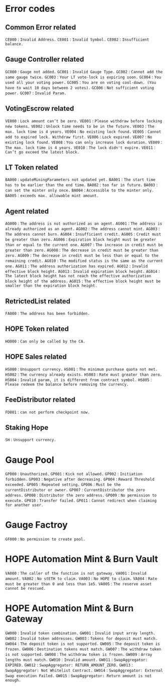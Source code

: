 # Error codes

## Common Error related

`CE000` : `Invalid Address.`
`CE001` : `Invalid Symbol.`
`CE002` : `Insufficient balance.`

## Gauge Controller related

`GC000` : `Gauge not added.`
`GC001` : `Invalid Gauge Type.`
`GC002` : `Cannot add the same gauge twice.`
`GC003` : `Your LT vote-lock is expiring soon.`
`GC004` : `You used all your voting power.`
`GC005` : `You are on voting cool-down. (You have to wait 10 days between 2 votes).`
`GC006` : `Not sufficient voting power.`
`GC007` : `Invalid Param.`

## VotingEscrow related

`VE000` : `Lock amount can’t be zero.`
`VE001` : `Please withdraw before locking new tokens.`
`VE002` : `Unlock time needs to be in the future.`
`VE003` : `The max. lock time is 4 years.`
`VE004` : `No existing lock found.`
`VE005` : `Cannot add to expired lock. Withdraw first.`
`VE006` : `Lock expired.`
`VE007` : `No existing lock found.`
`VE008` : `You can only increase lock duration.`
`VE009` : `The max. lock time is 4 years.`
`VE010` : `The lock didn't expire.`
`VE011` : `Can’t go exceed the latest block.`

## LT Token related

`BA000` : `updateMiningParameters not updated yet.`
`BA001` : `The start time has to be earlier than the end time.`
`BA002` : `too far in future.`
`BA003` : `can set the minter only once.`
`BA004` : `Accessible to the minter only.`
`BA005` : `exceeds max. allowable mint amount.`

## Agent related

`AG000` : `The address is not authorized as an agent.`
`AG001` : `The address is already authorized as an agent.`
`AG002` : `The address cannot mint.`
`AG003` : `The address cannot burn.`
`AG004` : `Insufficient credit.`
`AG005` : `Credit must be greater than zero.`
`AG006` : `Expiration block height must be greater than or equal to the current one.`
`AG007` : `The increase in credit must be greater than zero.`
`AG008` : `The decrease in credit must be greater than zero.`
`AG009` : `The decrease in credit must be less than or equal to the remaining credit.`
`AG010` : `The modified status is the same as the current one.`
`AG011` : `The address authorization has expired.`
`AG012` : `Invalid effective block height.`
`AG013` : `Invalid expiration block height.`
`AG014` : `The latest block height has not reach the effective authorization block height of the address.`
`AG015` : `The effective block height must be smaller than the expiration block height.`

## RetrictedList related

`FA000` : `The address has been forbidden.`

## HOPE Token related

`HO000` : `Can only be called by the CA.`

## HOPE Sales related

`HS000` : `Unsupport currency.`
`HS001` : `The minimum purchase quota not met.`
`HS002` : `The currency already exists.`
`HS003` : `Rate must greater than zero.`
`HS004` : `Invalid param, it is different from contract symbol.`
`HS005` : `Please redeem the balance before removing the currency.`

## FeeDistributor related

`FD001` : `can not perform checkpoint now.`

## Staking Hope

`SH` : `Unsupport currency.`

# Gauge Pool

`GP000` : `Unauthorized.`
`GP001` : `Kick not allowed.`
`GP002` : `Initiation forbidden.`
`GP003` : `Negative after decreasing.`
`GP004` : `Reward Threshold exceeded.`
`GP005` : `Repeated setting.`
`GP006` : `Must be the currentDistributor or owner.`
`GP007` : `CurrentDistributor the zero address.`
`GP008` : `Distributor the zero address.`
`GP009` : `No permission to execute.`
`GP010` : `Transfer failed.`
`GP011` : `Cannot redirect when claiming for another user.`

# Gauge Factroy

`GF000` : `No permission to create pool.`

# HOPE Automation Mint & Burn Vault

`VA000` : `The caller of the function is not gateway.`
`VA001` : `Invalid amount.`
`VA002` : `No stETH to claim.`
`VA003` : `No HOPE to claim.`
`VA004` : `Rate must be greater than 0 and less than 1e5.`
`VA005` : `The reserve asset cannot be rescued.`

# HOPE Automation Mint & Burn Gateway

`GW000` : `Invalid token combination.`
`GW001` : `Invalid input array length.`
`GW002` : `Invalid token addresses.`
`GW003` : `Tokens for deposit must match.`
`GW004` : `The deposit token is not supported.`
`GW005` : `The deposit token is frozen.`
`GW006` : `Destination tokens must match.`
`GW007` : `The withdraw token is not supported.`
`GW008` : `The withdraw token is frozen.`
`GW009` : `Array lengths must match.`
`GW010` : `Invalid amount.`
`GW011` : `SwapAggregator: EXPIRED.`
`GW012` : `SwapAggregator: RETURN_AMOUNT_ZERO.`
`GW013` : `SwapAggregator: Not Whitelist Contract.`
`GW014` : `SwapAggregator: External Swap execution Failed.`
`GW015` : `SwapAggregator: Return amount is not enough.`
